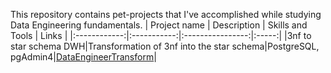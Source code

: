 This repository contains pet-projects that I've accomplished while studying Data Engineering fundamentals.
| Project name | Description | Skills and Tools | Links |
|:------------:|:-----------:|:----------------:|:-----:|
|3nf to star schema DWH|Transformation of 3nf into the star schema|PostgreSQL, pgAdmin4|[DataEngineerTransform](3nf_to_star_schema)|